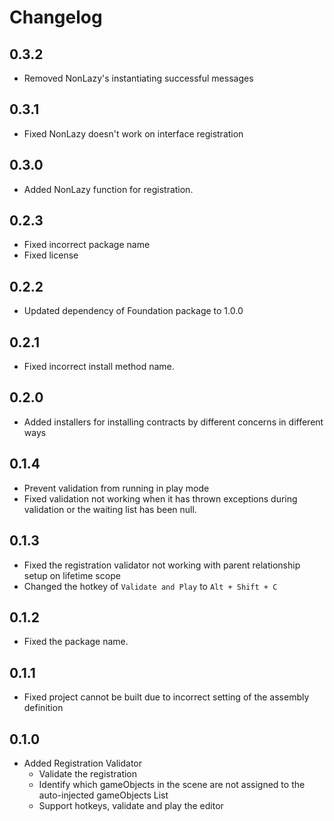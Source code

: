 # Changelog
## 0.3.2
- Removed NonLazy's instantiating successful messages 

## 0.3.1
- Fixed NonLazy doesn't work on interface registration

## 0.3.0
- Added NonLazy function for registration.

## 0.2.3
- Fixed incorrect package name
- Fixed license

## 0.2.2
- Updated dependency of Foundation package to 1.0.0

## 0.2.1
- Fixed incorrect install method name.

## 0.2.0
- Added installers for installing contracts by different concerns in different ways

## 0.1.4
- Prevent validation from running in play mode
- Fixed validation not working when it has thrown exceptions during validation or the waiting list has been null.

## 0.1.3
- Fixed the registration validator not working with parent relationship setup on lifetime scope
- Changed the hotkey of `Validate and Play` to `Alt + Shift + C`

## 0.1.2
- Fixed the package name.

## 0.1.1
- Fixed project cannot be built due to incorrect setting of the assembly definition

## 0.1.0
- Added Registration Validator
  - Validate the registration
  - Identify which gameObjects in the scene are not assigned to the auto-injected gameObjects List
  - Support hotkeys, validate and play the editor